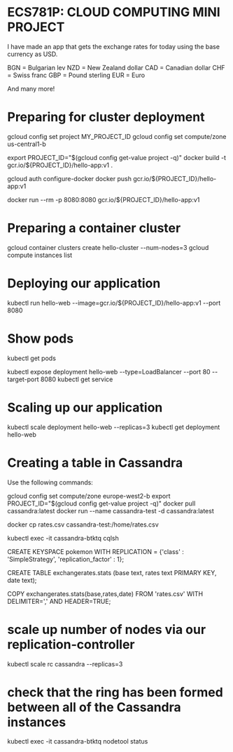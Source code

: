 # ECS781P: CLOUD COMPUTING MINI PROJECT
I have made an app that gets the exchange rates for today using the base currency as USD.

BGN = Bulgarian lev
NZD = New Zealand dollar
CAD = Canadian dollar
CHF = Swiss franc
GBP = Pound sterling
EUR = Euro

And many more!

# Preparing for cluster deployment
gcloud config set project MY_PROJECT_ID
gcloud config set compute/zone us-central1-b

export PROJECT_ID="$(gcloud config get-value project -q)"
docker build -t gcr.io/${PROJECT_ID}/hello-app:v1 .

gcloud auth configure-docker
docker push gcr.io/${PROJECT_ID}/hello-app:v1

docker run --rm -p 8080:8080 gcr.io/${PROJECT_ID}/hello-app:v1

# Preparing a container cluster
gcloud container clusters create hello-cluster --num-nodes=3
gcloud compute instances list

# Deploying our application
kubectl run hello-web --image=gcr.io/${PROJECT_ID}/hello-app:v1 --port 8080

# Show pods
kubectl get pods

kubectl expose deployment hello-web --type=LoadBalancer --port 80 --target-port 8080
kubectl get service

# Scaling up our application
kubectl scale deployment hello-web --replicas=3
kubectl get deployment hello-web

# Creating a table in Cassandra 

Use the following commands:

gcloud config set compute/zone europe-west2-b
export PROJECT_ID="$(gcloud config get-value project -q)"
docker pull cassandra:latest
docker run --name cassandra-test -d cassandra:latest

docker cp rates.csv cassandra-test:/home/rates.csv

kubectl exec -it cassandra-btktq cqlsh

CREATE KEYSPACE pokemon WITH REPLICATION =
{'class' : 'SimpleStrategy', 'replication_factor' : 1};

CREATE TABLE exchangerates.stats (base text,
rates text PRIMARY KEY, date text);

COPY exchangerates.stats(base,rates,date) FROM 'rates.csv' WITH DELIMITER=',' AND HEADER=TRUE;

#  scale up number of nodes via our replication-controller
kubectl scale rc cassandra --replicas=3

# check that the ring has been formed between all of the Cassandra instances
kubectl exec -it cassandra-btktq nodetool status
